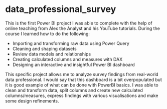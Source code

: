# data_professional_survey
This is the first Power BI project I was able to complete with the help of online teaching from Alex the Analyst and his YouTube tutorials. During the course I learned how to do the following:

- Importing and transforming raw data using Power Query
- Cleaning and shaping datasets
- Review data models and relationships
- Creating calculated columns and measures with DAX
- Designing an interactive and insightful Power BI dashboard

This specific project allows me to analyze survey findings from real-world data professional. I would say that this dashboard is a bit overpopulated but it is good example of what can be done with PowerBI basics. I was able to clean and transform data, split columns and create new calculated columns/measures, express findings with various visualisations and make some design refinements.
